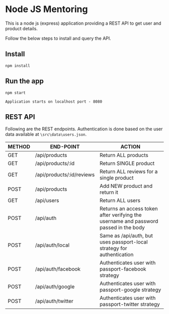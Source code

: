 # Node JS Mentoring

This is a node js (express) application providing a REST
API to get user and product details.

Follow the below steps to install and query the API.

## Install

    npm install

## Run the app

    npm start

    Application starts on localhost port - 8080 

## REST API

Following are the REST endpoints.
Authentication is done based on the user data available at `\src\data\users.json`.

METHOD     |  END-POINT                 | ACTION
-----------|----------------------------|--------
GET        |  /api/products             | Return ​ALL​ products
GET        |  /api/products/:id         | Return ​SINGLE​ product
GET        |  /api/products/:id/reviews |  Return ​ALL​ reviews for a single product
POST       |  /api/products             |  Add ​NEW​ product and return it
GET        |  /api/users                |  Return ​ALL​ users
POST       |  /api/auth                 |  Returns an access token after verifying the username and password                                              passed in the body
POST       |  /api/auth/local           |  Same as /api/auth, but uses passport-local strategy for                                                        authentication
POST       |  /api/auth/facebook        |  Authenticates user with passport-facebook strategy
POST       |  /api/auth/google          |  Authenticates user with passport-google strategy
POST       |  /api/auth/twitter         |  Authenticates user with passport-twitter strategy